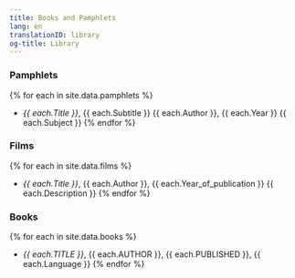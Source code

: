 ```yaml
---
title: Books and Pamphlets
lang: en
translationID: library
og-title: Library
---
```

### Pamphlets
{% for each in site.data.pamphlets %}
* _{{ each.Title }}_, {{ each.Subtitle }} {{ each.Author }}, {{ each.Year }}  {{ each.Subject }}
{% endfor %}
### Films
{% for each in site.data.films %}
* _{{ each.Title }}_, {{ each.Author }}, {{ each.Year_of_publication }}  {{ each.Description }}
{% endfor %}
### Books
{% for each in site.data.books %}
* _{{ each.TITLE }}_, {{ each.AUTHOR }}, {{ each.PUBLISHED }}, {{ each.Language }}
{% endfor %}
